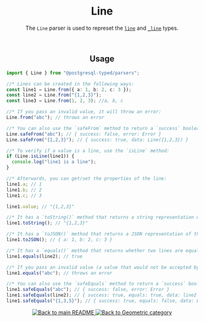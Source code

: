 <h1 align="center">
	Line
</h1>
<p align="center">
  The <code>Line</code> parser is used to represet the <a href="https://www.postgresql.org/docs/current/datatype-geometric.html#DATATYPE-LINE"><code>line</code></a> and <a href="https://www.postgresql.org/docs/current/datatype-geometric.html#DATATYPE-LINE"><code>_line</code></a> types.
</p>
<br/>

<!-- Usage -->
<h2 align="center">
	Usage
</h2>

```ts
import { Line } from "@postgresql-typed/parsers";

//* Lines can be created in the following ways:
const line1 = Line.from({ a: 1, b: 2, c: 3 });
const line2 = Line.from("{1,2,3}");
const line3 = Line.from(1, 2, 3); //a, b, c

//* If you pass an invalid value, it will throw an error:
Line.from("abc"); // throws an error

//* You can also use the `safeFrom` method to return a `success` boolean instead of throwing an error:
Line.safeFrom("abc"); // { success: false, error: Error }
Line.safeFrom("{1,2,3}"); // { success: true, data: Line({1,2,3}) }

//* To verify if a value is a line, use the `isLine` method:
if (Line.isLine(line1)) {
  console.log("line1 is a line");
}

//* Afterwards, you can get/set the properties of the line:
line1.a; // 1
line1.b; // 2
line1.c; // 3

line1.value; // "{1,2,3}"

//* It has a `toString()` method that returns a string representation of the line:
line1.toString(); // "{1,2,3}"

//* It has a `toJSON()` method that returns a JSON representation of the line:
line1.toJSON(); // { a: 1, b: 2, c: 3 }

//* It has a `equals()` method that returns whether two lines are equal:
line1.equals(line2); // true

//* If you pass an invalid value (a value that would not be accepted by the `from` method), it will throw an error:
line1.equals("abc"); // throws an error

//* You can also use the `safeEquals` method to return a `success` boolean instead of throwing an error:
line1.safeEquals("abc"); // { success: false, error: Error }
line1.safeEquals(line2); // { success: true, equals: true, data: line2 }
line1.safeEquals("{1,3,5}"); // { success: true, equals: false, data: Line({1,3,5}) }
```

<p align="center">
  <!-- Back to main README button -->
  <a href="../../README.md">
    <img src="https://img.shields.io/badge/-Back%20to%20main%20README-blue" alt="Back to main README" />
  </a>
  <!-- Back to category button -->
  <a href="./Geometric.md">
    <img src="https://img.shields.io/badge/-Back%20to%20Geometric%20category-blue" alt="Back to Geometric category" />
  </a>
</p>